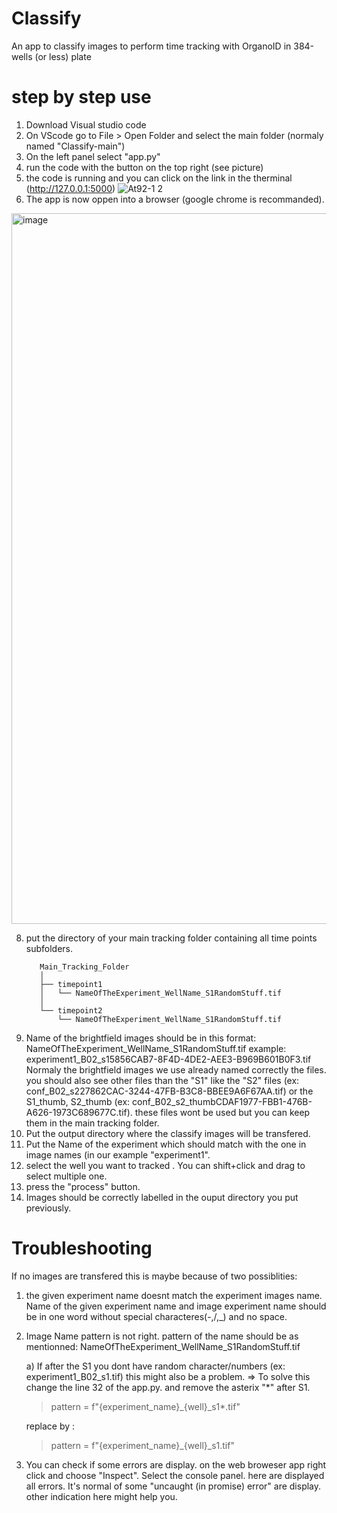 # Classify
An app to classify images to perform time tracking with OrganoID in 384-wells (or less) plate 

<h1> step by step use</h1>

1) Download Visual studio code
3) On VScode go to File > Open Folder and select the main folder (normaly named "Classify-main")
4) On the left panel select "app.py"
5) run the code with the button on the top right (see picture)
6) the code is running and you can click on the link in the therminal (http://127.0.0.1:5000)
![At92-1 2](https://github.com/Djul0/Classify/assets/82659922/cf36e5a4-f937-4605-9ef7-e19cdc055f19)
7) The app is now oppen into a browser (google chrome is recommanded).
<img width="1137" alt="image" src="https://github.com/Djul0/Classify/assets/82659922/3c8a08ea-e96d-4fce-9f3f-8b28a41ce62d">

8) put the directory of your main tracking folder containing all time points subfolders.
   ```
      Main_Tracking_Folder
      │
      ├── timepoint1
      │   └── NameOfTheExperiment_WellName_S1RandomStuff.tif
      │
      └── timepoint2
          └── NameOfTheExperiment_WellName_S1RandomStuff.tif
   ```
10) Name of the brightfield images should be in this format:
   NameOfTheExperiment_WellName_S1RandomStuff.tif
   example: experiment1_B02_s15856CAB7-8F4D-4DE2-AEE3-B969B601B0F3.tif
   Normaly the brightfield images we use already named correctly the files. you should also see other files than the "S1" like the "S2" files (ex: conf_B02_s227862CAC-3244-47FB-B3C8-BBEE9A6F67AA.tif) or the S1_thumb, S2_thumb (ex: conf_B02_s2_thumbCDAF1977-FBB1-476B-A626-1973C689677C.tif). these files wont be used but you can keep them in the main tracking folder.
11) Put the output directory where the classify images will be transfered.
12) Put the Name of the experiment which should match with the one in image names (in our example "experiment1".
13) select the well you want to tracked . You can shift+click and drag to select multiple one.
14) press the "process" button.
15) Images should be correctly labelled in the ouput directory you put previously.

<h1> Troubleshooting</h1>
If no images are transfered this is maybe because of two possiblities:

1) the given experiment name doesnt match the experiment images name. Name of the given experiment name and image experiment name should be in one word without special characteres(-,/,_) and no space.
2) Image Name pattern is not right. pattern of the name should be as mentionned: NameOfTheExperiment_WellName_S1RandomStuff.tif
    
    a) If after the S1 you dont have random character/numbers (ex: experiment1_B02_s1.tif) this might also be a problem. 
    => To solve this change the line 32 of the app.py. and remove the asterix "*" after S1.
    >pattern = f"{experiment_name}_{well}_s1*.tif"
    
    replace by :
   
    >pattern = f"{experiment_name}_{well}_s1.tif"

3) You can check if some errors are display. on the web broweser app right click and choose "Inspect". Select the console panel. here are displayed all errors. It's normal of some "uncaught (in promise) error" are display. other indication here might help you.

